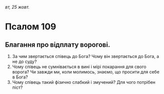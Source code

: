 
_вт, 25 жовт._

# Псалом 109

## Благання про відплату ворогові.
1. За чим звертається співець до Бога? Чому він звертається до Бога, а не до суду?
2. Чому співець не сумнівається в вині і мірі покарання для свого ворога? Чи завжди ми, коли молимось, знаємо, що просити для себе в Бога?
3. Чому співець такий фізично слабкий і змучений? Для чого потрібен піст?
